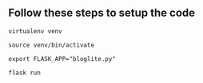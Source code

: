 ## Follow these steps to setup the code 
```
virtualenv venv

source venv/bin/activate

export FLASK_APP="bloglite.py"

flask run
```
